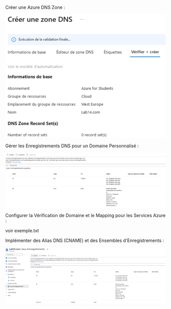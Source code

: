 Créer une Azure DNS Zone :

![dns](/Lab14/dns.png)

Gérer les Enregistrements DNS pour un Domaine Personnalisé :

![records](/Lab14/records.png)

Configurer la Vérification de Domaine et le Mapping pour les Services Azure :

voir exemple.txt

Implémenter des Alias DNS (CNAME) et des Ensembles d'Enregistrements :

![CNAME](/Lab14/CNAME.png)
